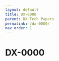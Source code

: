 ```yaml
---
layout: default
title: DX-0000
parent: DX Tech Papers
permalink: /dx-0000/
nav_order: 1
---
```


# DX-0000



